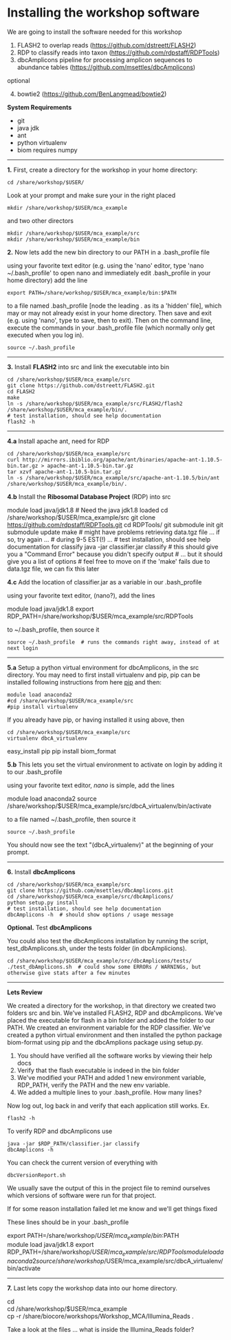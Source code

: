 # Installing the workshop software

We are going to install the software needed for this workshop

1. FLASH2 to overlap reads (https://github.com/dstreett/FLASH2)
2. RDP to classify reads into taxon (https://github.com/rdpstaff/RDPTools)
3. dbcAmplicons pipeline for processing amplicon sequences to abundance tables (https://github.com/msettles/dbcAmplicons)

optional

4. bowtie2 (https://github.com/BenLangmead/bowtie2)

**System Requirements**

* git
* java jdk
* ant
* python virtualenv
* biom requires numpy

---

**1\.** First, create a directory for the workshop in your home directory:

    cd /share/workshop/$USER/

Look at your prompt and make sure your in the right placed

    mkdir /share/workshop/$USER/mca_example

and two other directors

	mkdir /share/workshop/$USER/mca_example/src
	mkdir /share/workshop/$USER/mca_example/bin

**2\.** Now lets add the new bin directory to our PATH in a \.bash_profile file

using your favorite text editor (e.g. using the 'nano' editor, type 'nano ~/.bash_profile' to open nano and immediately edit .bash_profile in your home directory) add the line

	export PATH=/share/workshop/$USER/mca_example/bin:$PATH

to a file named \.bash_profile [node the leading \. as its a 'hidden' file], which may or may not already exist in your home directory. Then save and exit (e.g. using 'nano', type <control-O> to save, then <control-X> to exit). Then on the command line, execute the commands in your .bash_profile file (which normally only get executed when you log in).

	source ~/.bash_profile

---

**3\.** Install **FLASH2** into src and link the executable into bin

	cd /share/workshop/$USER/mca_example/src
	git clone https://github.com/dstreett/FLASH2.git
	cd FLASH2
	make
	ln -s /share/workshop/$USER/mca_example/src/FLASH2/flash2 /share/workshop/$USER/mca_example/bin/.
	# test installation, should see help documentation
	flash2 -h

---

**4\.a** Install apache ant, need for RDP

	cd /share/workshop/$USER/mca_example/src
	curl http://mirrors.ibiblio.org/apache/ant/binaries/apache-ant-1.10.5-bin.tar.gz > apache-ant-1.10.5-bin.tar.gz
	tar xzvf apache-ant-1.10.5-bin.tar.gz
	ln -s /share/workshop/$USER/mca_example/src/apache-ant-1.10.5/bin/ant /share/workshop/$USER/mca_example/bin/.

**4\.b** Install the **Ribosomal Database Project** (RDP) into src


  module load java/jdk1.8 # Need the java jdk1.8 loaded
	cd /share/workshop/$USER/mca_example/src
	git clone https://github.com/rdpstaff/RDPTools.git
	cd RDPTools/
	git submodule init
	git submodule update
	make
	# might have problems retrieving data.tgz file ... if so, try again ...
	# during 9-5 EST(!) ...
	# test installation, should see help documentation for classify
	java -jar classifier.jar classify
	# this should give you a "Command Error" because you didn\'t specify output
	# ... but it should give you a list of options
	# feel free to move on if the 'make' fails due to data.tgz file, we can fix this later

**4\.c** Add the location of classifier.jar as a variable in our \.bash_profile

using your favorite text editor, (nano?), add the lines

  module load java/jdk1.8
  export RDP_PATH=/share/workshop/$USER/mca_example/src/RDPTools

to ~/\.bash_profile, then source it

	source ~/.bash_profile  # runs the commands right away, instead of at next login

---

**5\.a** Setup a python virtual environment for dbcAmplicons, in the src directory. You may need to first install virtualenv and pip, pip can be installed following instructions from here [pip](https://pip.pypa.io/en/stable/installing/) and then:


    module load anaconda2
    #cd /share/workshop/$USER/mca_example/src
    #pip install virtualenv


If you already have pip, or having installed it using above, then

	cd /share/workshop/$USER/mca_example/src
	virtualenv dbcA_virtualenv
  easy_install pip
  pip install biom_format

**5\.b** This lets you set the virtual environment to activate on login by adding it to our \.bash_profile

using your favorite text editor, _nano_ is simple, add the lines

  module load anaconda2
	source /share/workshop/$USER/mca_example/src/dbcA_virtualenv/bin/activate

to a file named ~/\.bash_profile, then source it

	source ~/.bash_profile

You should now see the text "(dbcA_virtualenv)" at the beginning of your prompt.

---

**6\.** Install **dbcAmplicons**

	cd /share/workshop/$USER/mca_example/src
	git clone https://github.com/msettles/dbcAmplicons.git
	cd /share/workshop/$USER/mca_example/src/dbcAmplicons/
	python setup.py install
	# test installation, should see help documentation
	dbcAmplicons -h  # should show options / usage message

**Optional\.** Test **dbcAmplicons**

You could also test the dbcAmplicons installation by running the script, test_dbAmplicons.sh, under the tests folder (in dbcAmplicions).


    cd /share/workshop/$USER/mca_example/src/dbcAmplicons/tests/
    ./test_dbAmplicons.sh  # could show some ERRORs / WARNINGs, but otherwise give stats after a few minutes

---

**Lets Review**

We created a directory for the workshop, in that directory we created two folders src and bin. We've installed FLASH2, RDP and dbcAmplicons. We've placed the executable for flash in a bin folder and added the folder to our PATH. We created an environment variable for the RDP classifier. We've created a python virtual environment and then installed the python package biom-format using pip and the dbcAmplions package using setup.py.

1. You should have verified all the software works by viewing their help docs
2. Verify that the flash executable is indeed in the bin folder
3. We've modified your PATH and added 1 new environment variable, RDP_PATH, verify the PATH and the new env variable.
4. We added a multiple lines to your \.bash_profile. How many lines?

Now log out, log back in and verify that each application still works. Ex.

	flash2 -h

To verify RDP and dbcAmplicons use

	java -jar $RDP_PATH/classifier.jar classify
	dbcAmplicons -h

You can check the current version of everything with

	dbcVersionReport.sh

We usually save the output of this in the project file to remind ourselves which versions of software were run for that project.

If for some reason installation failed let me know and we'll get things fixed

These lines should be in your .bash_profile

  export PATH=/share/workshop/$USER/mca_example/bin:$PATH  
  module load java/jdk1.8
  export RDP_PATH=/share/workshop/$USER/mca_example/src/RDPTools  
  module load anaconda2
  source /share/workshop/$USER/mca_example/src/dbcA_virtualenv/bin/activate  

---

**7\.** Last lets copy the workshop data into our home directory.

  cd  
  cd /share/workshop/$USER/mca_example  
  cp -r /share/biocore/workshops/Workshop_MCA/Illumina_Reads .  

Take a look at the files ... what is inside the Illumina_Reads folder?
